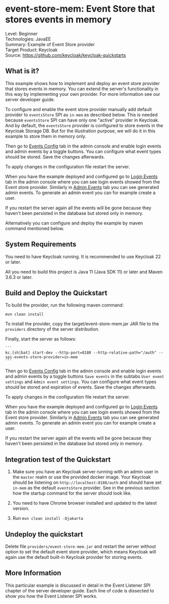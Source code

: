 event-store-mem: Event Store that stores events in memory
=========================================================

Level: Beginner  
Technologies: JavaEE  
Summary: Example of Event Store provider  
Target Product: Keycloak  
Source: <https://github.com/keycloak/keycloak-quickstarts>

What is it?
-----------

This example shows how to implement and deploy an event store provider that stores events in memory.
You can extend the server's functionality in this way by implementing your own provider. For more information see our server developer guide.

To configure and enable the event store provider manually add default provider to `eventsStore` SPI as `in-mem` as described below.
This is needed because `eventsStore` SPI can have only one "active" provider in Keycloak. And by default, the `eventsStore` provider is 
configured to store events in the Keycloak Storage DB. But for the illustration purpose, we will do it in this example to store them in memory only.

Then go to [Events Config](http://localhost:8180/auth/admin/master/console/#/realms/master/events-settings) tab in the admin console and enable login events and admin events by a toggle buttons. You can configure what event types should be stored. Save the changes afterwards.

To apply changes in the configuration file restart the server.

When you have the example deployed and configured go to [Login Events](http://localhost:8180/auth/admin/master/console/#/realms/master/events) tab in the admin console where you can see login events showed from the Event store provider.
Similarly in [Admin Events](http://localhost:8180/auth/admin/master/console/#/realms/master/admin-events) tab you can see generated admin events. To generate an admin event you can for example create a user.

If you restart the server again all the events will be gone because they haven't been persisted in the database but stored only in memory.

Alternatively you can configure and deploy the example by maven command mentioned below.


System Requirements
-------------------

You need to have <span>Keycloak</span> running. It is recommended to use Keycloak 22 or later.

All you need to build this project is Java 11 (Java SDK 11) or later and Maven 3.6.3 or later.


Build and Deploy the Quickstart
-------------------------------

To build the provider, run the following maven command:

   ````
   mvn clean install
   ````

To install the provider, copy the target/event-store-mem.jar JAR file to the `providers` directory of the server distribution.

Finally, start the server as follows:

    ```
    kc.[sh|bat] start-dev --http-port=8180 --http-relative-path="/auth" --spi-events-store-provider=in-mem
    ```

Then go to [Events Config](http://localhost:8180/auth/admin/master/console/#/master/realm-settings/events) tab in the admin console and enable
login events and admin events by a toggle buttons `Save events` in the subtabs `User event settings` and `Admin event settings`. You can configure
what event types should be stored and expiration of events. Save the changes afterwards.

To apply changes in the configuration file restart the server.

When you have the example deployed and configured go to [Login Events](http://localhost:8180/auth/admin/master/console/#/master/events/user-events) tab in the admin console where you can see login events showed from the Event store provider.
Similarly in [Admin Events](http://localhost:8180/auth/admin/master/console/#/master/events/admin-events) tab you can see generated admin events. To generate an admin event you can for example create a user.

If you restart the server again all the events will be gone because they haven't been persisted in the database but stored only in memory.


Integration test of the Quickstart
----------------------------------

1. Make sure you have an Keycloak server running with an admin user in the `master` realm or use the provided docker image.
   Your <span>Keycloak</span> should be listening on `http://localhost:8180/auth` and should have set `in-mem` as the default `eventsStore` provider.
   See in the previous section how the startup command for the server should look like.

2. You need to have Chrome browser installed and updated to the latest version.
3. Run `mvn clean install -Djakarta`


Undeploy the quickstart
-----------------------
Delete file `providers/event-store-mem.jar` and restart the server without option to set the default event store provider, which means Keycloak
will again use the default built-in Keycloak provider for storing events.

More Information
----------------
This particular example is discussed in detail in the Event Listener SPI chapter of the server developer guide.  Each line of code is dissected
to show you how the Event Listener SPI works.